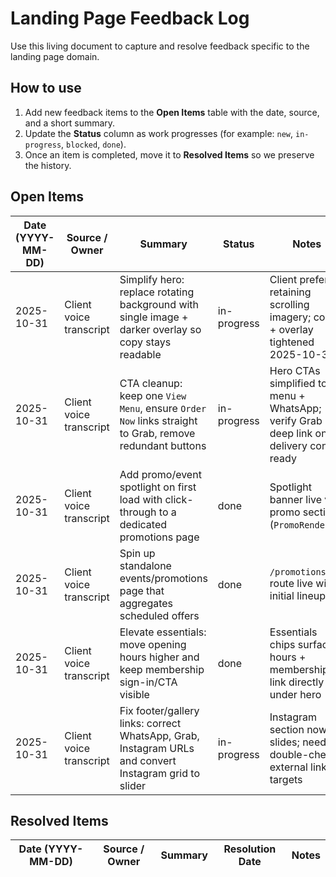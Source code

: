 <!-- Feedback tracker for landing page workstreams. Update as items are addressed. -->

# Landing Page Feedback Log

Use this living document to capture and resolve feedback specific to the landing page domain.

## How to use

1. Add new feedback items to the **Open Items** table with the date, source, and a short summary.
2. Update the **Status** column as work progresses (for example: `new`, `in-progress`, `blocked`, `done`).
3. Once an item is completed, move it to **Resolved Items** so we preserve the history.

## Open Items

| Date (YYYY-MM-DD) | Source / Owner | Summary | Status | Notes |
| --- | --- | --- | --- | --- |
| 2025-10-31 | Client voice transcript | Simplify hero: replace rotating background with single image + darker overlay so copy stays readable | in-progress | Client prefers retaining scrolling imagery; copy + overlay tightened 2025-10-31 |
| 2025-10-31 | Client voice transcript | CTA cleanup: keep one `View Menu`, ensure `Order Now` links straight to Grab, remove redundant buttons | in-progress | Hero CTAs simplified to menu + WhatsApp; verify Grab deep link once delivery config ready |
| 2025-10-31 | Client voice transcript | Add promo/event spotlight on first load with click-through to a dedicated promotions page | done | Spotlight banner live via promo section (`PromoRenderer`) |
| 2025-10-31 | Client voice transcript | Spin up standalone events/promotions page that aggregates scheduled offers | done | `/promotions` route live with initial lineup |
| 2025-10-31 | Client voice transcript | Elevate essentials: move opening hours higher and keep membership sign-in/CTA visible | done | Essentials chips surface hours + membership link directly under hero |
| 2025-10-31 | Client voice transcript | Fix footer/gallery links: correct WhatsApp, Grab, Instagram URLs and convert Instagram grid to slider | in-progress | Instagram section now slides; need to double-check external link targets |

## Resolved Items

| Date (YYYY-MM-DD) | Source / Owner | Summary | Resolution Date | Notes |
| --- | --- | --- | --- | --- |
